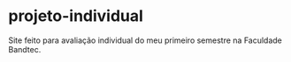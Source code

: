 # projeto-individual
Site feito para avaliação individual do meu primeiro semestre na Faculdade Bandtec.
